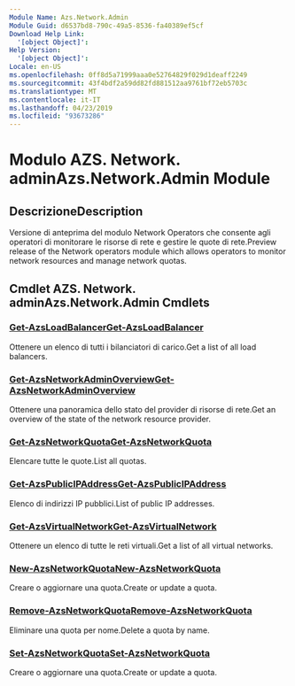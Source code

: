 ```yaml
---
Module Name: Azs.Network.Admin
Module Guid: d6537bd8-790c-49a5-8536-fa40389ef5cf
Download Help Link:
  '[object Object]': 
Help Version:
  '[object Object]': 
Locale: en-US
ms.openlocfilehash: 0ff8d5a71999aaa0e52764829f029d1deaff2249
ms.sourcegitcommit: 43f4bdf2a59dd82fd881512aa9761bf72eb5703c
ms.translationtype: MT
ms.contentlocale: it-IT
ms.lasthandoff: 04/23/2019
ms.locfileid: "93673286"
---
```

# <span data-ttu-id="e5260-101">Modulo AZS. Network. admin</span><span class="sxs-lookup"><span data-stu-id="e5260-101">Azs.Network.Admin Module</span></span>
## <span data-ttu-id="e5260-102">Descrizione</span><span class="sxs-lookup"><span data-stu-id="e5260-102">Description</span></span>
<span data-ttu-id="e5260-103">Versione di anteprima del modulo Network Operators che consente agli operatori di monitorare le risorse di rete e gestire le quote di rete.</span><span class="sxs-lookup"><span data-stu-id="e5260-103">Preview release of the Network operators module which allows operators to monitor network resources and manage network quotas.</span></span>

## <span data-ttu-id="e5260-104">Cmdlet AZS. Network. admin</span><span class="sxs-lookup"><span data-stu-id="e5260-104">Azs.Network.Admin Cmdlets</span></span>
### [<span data-ttu-id="e5260-105">Get-AzsLoadBalancer</span><span class="sxs-lookup"><span data-stu-id="e5260-105">Get-AzsLoadBalancer</span></span>](Get-AzsLoadBalancer.md)
<span data-ttu-id="e5260-106">Ottenere un elenco di tutti i bilanciatori di carico.</span><span class="sxs-lookup"><span data-stu-id="e5260-106">Get a list of all load balancers.</span></span>

### [<span data-ttu-id="e5260-107">Get-AzsNetworkAdminOverview</span><span class="sxs-lookup"><span data-stu-id="e5260-107">Get-AzsNetworkAdminOverview</span></span>](Get-AzsNetworkAdminOverview.md)
<span data-ttu-id="e5260-108">Ottenere una panoramica dello stato del provider di risorse di rete.</span><span class="sxs-lookup"><span data-stu-id="e5260-108">Get an overview of the state of the network resource provider.</span></span>

### [<span data-ttu-id="e5260-109">Get-AzsNetworkQuota</span><span class="sxs-lookup"><span data-stu-id="e5260-109">Get-AzsNetworkQuota</span></span>](Get-AzsNetworkQuota.md)
<span data-ttu-id="e5260-110">Elencare tutte le quote.</span><span class="sxs-lookup"><span data-stu-id="e5260-110">List all quotas.</span></span>

### [<span data-ttu-id="e5260-111">Get-AzsPublicIPAddress</span><span class="sxs-lookup"><span data-stu-id="e5260-111">Get-AzsPublicIPAddress</span></span>](Get-AzsPublicIPAddress.md)
<span data-ttu-id="e5260-112">Elenco di indirizzi IP pubblici.</span><span class="sxs-lookup"><span data-stu-id="e5260-112">List of public IP addresses.</span></span>

### [<span data-ttu-id="e5260-113">Get-AzsVirtualNetwork</span><span class="sxs-lookup"><span data-stu-id="e5260-113">Get-AzsVirtualNetwork</span></span>](Get-AzsVirtualNetwork.md)
<span data-ttu-id="e5260-114">Ottenere un elenco di tutte le reti virtuali.</span><span class="sxs-lookup"><span data-stu-id="e5260-114">Get a list of all virtual networks.</span></span>

### [<span data-ttu-id="e5260-115">New-AzsNetworkQuota</span><span class="sxs-lookup"><span data-stu-id="e5260-115">New-AzsNetworkQuota</span></span>](New-AzsNetworkQuota.md)
<span data-ttu-id="e5260-116">Creare o aggiornare una quota.</span><span class="sxs-lookup"><span data-stu-id="e5260-116">Create or update a quota.</span></span>

### [<span data-ttu-id="e5260-117">Remove-AzsNetworkQuota</span><span class="sxs-lookup"><span data-stu-id="e5260-117">Remove-AzsNetworkQuota</span></span>](Remove-AzsNetworkQuota.md)
<span data-ttu-id="e5260-118">Eliminare una quota per nome.</span><span class="sxs-lookup"><span data-stu-id="e5260-118">Delete a quota by name.</span></span>

### [<span data-ttu-id="e5260-119">Set-AzsNetworkQuota</span><span class="sxs-lookup"><span data-stu-id="e5260-119">Set-AzsNetworkQuota</span></span>](Set-AzsNetworkQuota.md)
<span data-ttu-id="e5260-120">Creare o aggiornare una quota.</span><span class="sxs-lookup"><span data-stu-id="e5260-120">Create or update a quota.</span></span>

